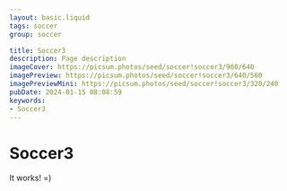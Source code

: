 ```yaml
---
layout: basic.liquid
tags: soccer
group: soccer

title: Soccer3
description: Page description
imageCover: https://picsum.photos/seed/soccer!soccer3/960/640
imagePreview: https://picsum.photos/seed/soccer!soccer3/640/560
imagePreviewMini: https://picsum.photos/seed/soccer!soccer3/320/240
pubDate: 2024-01-15 08:08:59
keywords:
- Soccer3
---
```


# Soccer3

It works! =)
